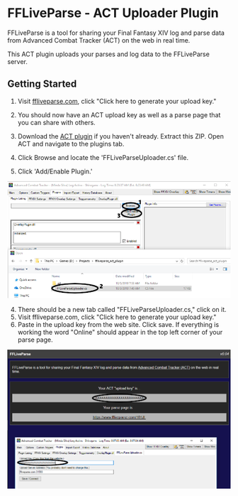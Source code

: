 # FFLiveParse - ACT Uploader Plugin

FFLiveParse is a tool for sharing your Final Fantasy XIV log and parse data from Advanced Combat Tracker (ACT) on the web in real time. 

This ACT plugin uploads your parses and log data to the FFLiveParse server.


## Getting Started

1. Visit [ffliveparse.com](ffliveparse.com), click "Click here to generate your upload key."
2. You should now have an ACT upload key as well as a parse page that you can share with others.

1. Download the [ACT plugin](https://github.com/chompy/ffliveparse_act_plugin/releases) if you haven't already. Extract this ZIP. Open ACT and navigate to the plugins tab.
2. Click Browse and locate the 'FFLiveParseUploader.cs' file.
3. Click 'Add/Enable Plugin.'

![ACT install plugin](FFLiveParseSetup1.png "ACT install plugin")

4. There should be a new tab called "FFLiveParseUploader.cs," click on it.
5. Visit ffliveparse.com, click "Click here to generate your upload key."
6. Paste in the upload key from the web site. Click save. If everything is working the word "Online" should appear in the top left corner of your parse page.

![Generate upload key](FFLiveParseSetup2.png "Generate upload key")
